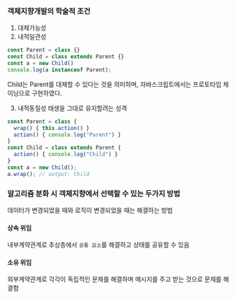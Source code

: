 ### 객체지향개발의 학술적 조건
1. 대체가능성
2. 내적일관성
```js
const Parent = class {}
const Child = class extends Parent {}
const a = new Child()
console.log(a instanceof Parent);
```
Child는 Parent를 대체할 수 있다는 것을 의미하며, 자바스크립트에서는 프로토타입 체이닝으로 구현하였다.

3. 내적동질성
태생을 그대로 유지할려는 성격
```js
const Parent = class {
  wrap() { this.action() }
  action() { console.log("Parent") }
}
const Child = class extends Parent {
  action() { console.log("Child") }
}
const a = new Child();
a.wrap(); // output: Child
```

### 알고리즘 분화 시 객체지향에서 선택할 수 있는 두가지 방법
데이터가 변경되었을 때와 로직이 변경되었을 때는 해결하는 방법
#### 상속 위임
내부계약관계로 추상층에서 `공통 요소`를 해결하고 상태를 공유할 수 있음

#### 소유 위임
외부계약관계로 각각이 독립적인 문제를 해결하며 메시지를 주고 받는 것으로 문제를 해결함